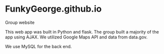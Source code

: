 # FunkyGeorge.github.io
Group website

This web app was built in Python and flask. The group built a majority of the app using AJAX.  We utilized Google Maps API and data from data.gov.

We use MySQL for the back end.
